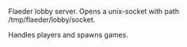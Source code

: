 Flaeder lobby server. Opens a unix-socket with path /tmp/flaeder/lobby/socket.

Handles players and spawns games.
